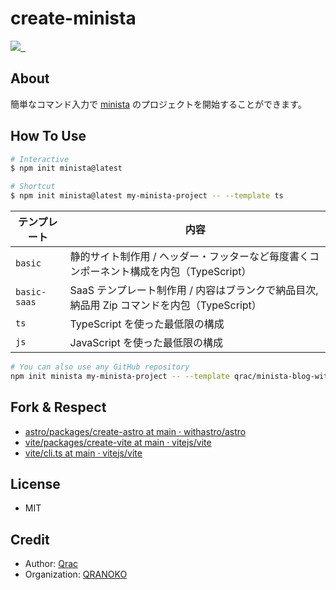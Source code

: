 # create-minista

<p>
  <a aria-label="Made by QRANOKO" href="https://qranoko.jp">
    <img src="https://img.shields.io/badge/MADE%20BY%20QRANOKO-212121.svg?style=for-the-badge&labelColor=212121">
  </a>
  <a aria-label="NPM version" href="https://www.npmjs.com/package/create-minista">
    <img alt="" src="https://img.shields.io/npm/v/create-minista.svg?style=for-the-badge&labelColor=212121">
  </a>
  <a aria-label="License" href="https://github.com/qrac/create-minista/blob/master/LICENSE">
    <img alt="" src="https://img.shields.io/npm/l/create-minista.svg?style=for-the-badge&labelColor=212121">
  </a>
</p>

## About

簡単なコマンド入力で [minista](https://minista.qranoko.jp/) のプロジェクトを開始することができます。

## How To Use

```bash
# Interactive
$ npm init minista@latest

# Shortcut
$ npm init minista@latest my-minista-project -- --template ts
```

| テンプレート | 内容                                                                                        |
| ------------ | ------------------------------------------------------------------------------------------- |
| `basic`      | 静的サイト制作用 / ヘッダー・フッターなど毎度書くコンポーネント構成を内包（TypeScript）     |
| `basic-saas` | SaaS テンプレート制作用 / 内容はブランクで納品目次, 納品用 Zip コマンドを内包（TypeScript） |
| `ts`         | TypeScript を使った最低限の構成                                                             |
| `js`         | JavaScript を使った最低限の構成                                                             |

```bash
# You can also use any GitHub repository
npm init minista my-minista-project -- --template qrac/minista-blog-with-rest-api
```

## Fork & Respect

- [astro/packages/create-astro at main · withastro/astro](https://github.com/withastro/astro/tree/main/packages/create-astro)
- [vite/packages/create-vite at main · vitejs/vite](https://github.com/vitejs/vite/tree/main/packages/create-vite)
- [vite/cli.ts at main · vitejs/vite](https://github.com/vitejs/vite/blob/main/packages/vite/src/node/cli.ts)

## License

- MIT

## Credit

- Author: [Qrac](https://qrac.jp)
- Organization: [QRANOKO](https://qranoko.jp)

